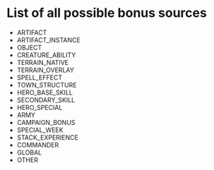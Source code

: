 # List of all possible bonus sources

- ARTIFACT
- ARTIFACT_INSTANCE
- OBJECT
- CREATURE_ABILITY
- TERRAIN_NATIVE
- TERRAIN_OVERLAY
- SPELL_EFFECT
- TOWN_STRUCTURE
- HERO_BASE_SKILL
- SECONDARY_SKILL
- HERO_SPECIAL
- ARMY
- CAMPAIGN_BONUS
- SPECIAL_WEEK
- STACK_EXPERIENCE
- COMMANDER
- GLOBAL
- OTHER